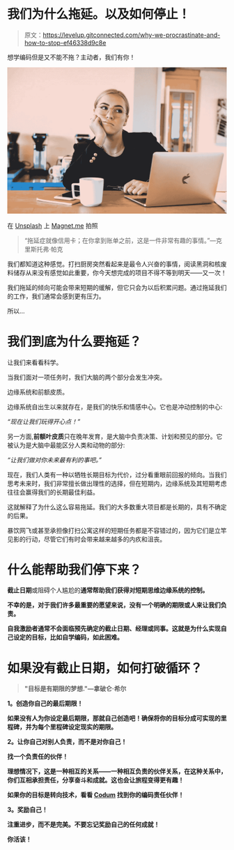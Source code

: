 # 我们为什么拖延。以及如何停止！

> 原文：<https://levelup.gitconnected.com/why-we-procrastinate-and-how-to-stop-ef46338d9c8e>

想学编码但是又不能不拖？主动者，我们有你！

![](img/e9c7f518b7d27aca65adfa498f50706e.png)

在 [Unsplash](https://unsplash.com/s/photos/procrastination?utm_source=unsplash&utm_medium=referral&utm_content=creditCopyText) 上 [Magnet.me](https://unsplash.com/@magnetme?utm_source=unsplash&utm_medium=referral&utm_content=creditCopyText) 拍照

> “拖延症就像信用卡；在你拿到账单之前，这是一件非常有趣的事情。”—克里斯托弗·帕克

我们都知道这种感觉。打扫厨房突然看起来是最令人兴奋的事情，阅读黑洞和核废料储存从来没有感觉如此重要，你今天想完成的项目不得不等到明天——又一次！

我们拖延的倾向可能会带来短期的缓解，但它只会为以后积累问题。通过拖延我们的工作，我们通常会感到更有压力。

所以…

# **我们到底为什么要拖延？**

让我们来看看科学。

当我们面对一项任务时，我们大脑的两个部分会发生冲突。

边缘系统和前额皮质。

边缘系统自出生以来就存在，是我们的快乐和情感中心。它也是冲动控制的中心:

*“现在让我们玩得开心点！”*

另一方面,**前额叶皮质**只在晚年发育，是大脑中负责决策、计划和预见的部分。它被认为是大脑中最能区分人类和动物的部分:

*“让我们做对你未来最有利的事吧。”*

现在，我们人类有一种以牺牲长期目标为代价，过分看重眼前回报的倾向。当我们思考未来时，我们非常擅长做出理性的选择，但在短期内，边缘系统及其短期考虑往往会赢得我们的长期最佳利益。

这就解释了为什么这么容易拖延。我们的大多数重大项目都是长期的，具有不确定的后果。

暴饮网飞或甚至承担像打扫公寓这样的短期任务都是不容错过的，因为它们是立竿见影的行动，尽管它们有时会带来越来越多的内疚和沮丧。

# **什么能帮助我们停下来？**

**截止日期**或阻碍个人尴尬的**通常帮助我们获得对短期思维边缘系统的控制。**

**不幸的是，对于我们许多最重要的愿望来说，没有一个明确的期限或人来让我们负责。**

**自我激励者通常不会面临预先确定的截止日期、经理或同事。这就是为什么实现自己设定的目标，比如自学编码，如此困难。**

# **如果没有截止日期，如何打破循环？**

> **"目标是有期限的梦想."—拿破仑·希尔**

****1。创造你自己的最后期限！****

**如果没有人为你设定最后期限，那就自己创造吧！确保将你的目标分成可实现的里程碑，并为每个里程碑设定现实的期限。**

****2。让你自己对别人负责，而不是对你自己！****

**找一个负责任的伙伴！**

**理想情况下，这是一种相互的关系——一种相互负责的伙伴关系，在这种关系中，你们互相承担责任，分享奋斗和成就。这也会让旅程变得更有趣！**

**如果你的目标是转向技术，看看 [Codum](https://www.codum.cc) 找到你的编码责任伙伴！**

****3。奖励自己！****

**注重进步，而不是完美。不要忘记奖励自己的任何成就！**

**你活该！**
